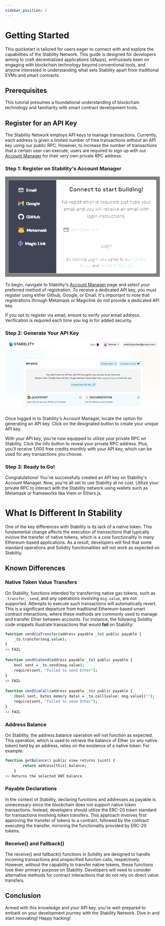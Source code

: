 ```yaml
---
sidebar_position: 1
---
```


# Getting Started

This quickstart is tailored for users eager to connect with and explore the capabilities of the Stability Network. This guide is designed for developers aiming to craft decentralized applications (dApps), enthusiasts keen on engaging with blockchain technology beyond conventional tools, and anyone interested in understanding what sets Stability apart from traditional EVMs and smart contracts.

## Prerequisites

This tutorial presumes a foundational understanding of blockchain technology and familiarity with smart contract development tools.

## Register for an API Key

The Stability Network employs API keys to manage transactions. Currently, each address is given a limited number of free transactions without an API key using our public RPC. However, to increase the number of transactions that a certain user can execute, users are required to sign up with our [Account Manager](https://account.stabilityprotocol.com/keys) for their very own private RPC address.

### Step 1: Register on Stability's Account Manager

![Registration Screen](../../static/img/register.png)

To begin, navigate to Stability's [Account Manager](https://account.stabilityprotocol.com/keys) page and select your preferred method of registration. To receive a dedicated API key, you must register using either Github, Google, or Email. It's important to note that registrations through Metamask or Magiclink do not provide a dedicated API key.

If you opt to register via email, ensure to verify your email address. Verification is required each time you log in for added security.

### Step 2: Generate Your API Key

![Generate API Key Screen](../../static/img/createapi.png)

Once logged in to Stability's Account Manager, locate the option for generating an API key. Click on the designated button to create your unique API key.

With your API key, you're now equipped to utilize your private RPC on Stability. Click the info button to reveal your private RPC address. Plus, you'll receive 1,000 free credits monthly with your API key, which can be used for any transactions you choose.

### Step 3: Ready to Go!

Congratulations! You've successfully created an API key on Stability's Account Manager. Now, you're all set to use Stability at no cost. Utilize your private RPC to interact with the Stability network using wallets such as Metamask or frameworks like Viem or Ethers.js.


# What Is Different In Stability

One of the key differences with Stability is its lack of a native token. This fundamental change affects the execution of transactions that typically involve the transfer of native tokens, which is a core functionality in many Ethereum-based applications. As a result, developers will find that some standard operations and Solidity functionalities will not work as expected on Stability.

## Known Differences

### Native Token Value Transfers

On Stability, functions intended for transferring native gas tokens, such as `.transfer`, `.send`, and any operations involving `msg.value`, are not supported. Attempts to execute such transactions will automatically revert. This is a significant departure from traditional Ethereum-based smart contract interactions, where these methods are commonly used to manage and transfer Ether between accounts. For instance, the following Solidity code snippets illustrate transactions that would **fail** on Stability:

```bash
function sendViaTransfer(address payable _to) public payable {
    _to.transfer(msg.value);
}
>> FAIL

function sendViaSend(address payable _to) public payable {
    bool sent = _to.send(msg.value);
    require(sent, "Failed to send Ether");
}
>> FAIL

function sendViaCall(address payable _to) public payable {
    (bool sent, bytes memory data) = _to.call{value: msg.value}("");
    require(sent, "Failed to send Ether");
}
>> FAIL
```

### Address Balance

On Stability, the address.balance operation will not function as expected. This operation, which is used to retrieve the balance of Ether (or any native token) held by an address, relies on the existence of a native token. For example:

```bash
function getBalance() public view returns (uint) {
        return address(this).balance;
    }
>> Returns the selected DNT balance
```

### Payable Declarations

In the context of Stability, declaring functions and addresses as payable is unnecessary since the blockchain does not support native token transactions. Instead, developers should utilize the ERC-20 token standard for transactions involving token transfers. This approach involves first approving the transfer of tokens to a contract, followed by the contract executing the transfer, mirroring the functionality provided by ERC-20 tokens.

### Receive() and Fallback()

The receive() and fallback() functions in Solidity are designed to handle incoming transactions and unspecified function calls, respectively. However, without the capability to transfer native tokens, these functions lose their primary purpose on Stability. Developers will need to consider alternative methods for contract interactions that do not rely on direct value transfers.

## Conclusion
Armed with this knowledge and your API key, you're well-prepared to embark on your development journey with the Stability Network. Dive in and start innovating! Happy hacking!